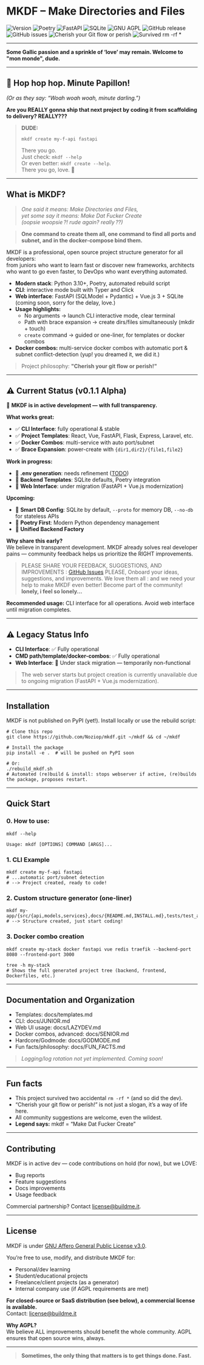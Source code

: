 # MKDF – Make Directories and Files

![Version](https://img.shields.io/badge/python-3.10+-blue)
![Poetry](https://img.shields.io/badge/poetry-managed-blue)
![FastAPI](https://img.shields.io/badge/fastapi-async-green)
![SQLite](https://img.shields.io/badge/sqlite-embedded-lightgrey)
![GNU AGPL](https://img.shields.io/badge/license-AGPL-blue)
![GitHub release](https://img.shields.io/github/v/release/Noziop/mkdf?include_prereleases)
![GitHub issues](https://img.shields.io/github/issues/Noziop/mkdf)
![Cherish your Git flow or perish](https://img.shields.io/badge/Cherish%20your%20gitflow-%20or%20perish%20-red)
![Survived rm -rf *](https://img.shields.io/badge/SURVIVED-rm%20--rf%20*-red)

---

**Some Gallic passion and a sprinkle of ‘love’ may remain.
Welcome to "mon monde", dude.**

---

## 🛑 Hop hop hop. Minute Papillon!
*(Or as they say: “Woah woah woah, minute darling.”)*

**Are you REALLY gonna ship that next project by coding it from scaffolding to delivery? REALLY???**

> **DUDE:**  
> ```
> mkdf create my-f-api fastapi
> ```
> There you go.  
> Just check: `mkdf --help`  
> Or even better: `mkdf create --help`.  
> There you go, love. 🚀

---

## What is MKDF?

> *One said it means: Make Directories and Files,*  
> *yet some say it means: Make Dat Fucker Create*  
> *(oopsie woopsie ?! rude again? really ??)*

> **One command to create them all, one command to find all ports and subnet, and in the docker-compose bind them.**

MKDF is a professional, open source project structure generator for all developers:  
from juniors who want to learn fast or discover new frameworks, architects who want to go even faster, to DevOps who want everything automated.

- **Modern stack**: Python 3.10+, Poetry, automated rebuild script
- **CLI**: interactive mode built with Typer and Click
- **Web interface**: FastAPI (SQLModel + Pydantic) + Vue.js 3 + SQLite (coming soon, sorry for the delay, love.)
- **Usage highlights:**
  - No arguments → launch CLI interactive mode, clear terminal
  - Path with brace expansion → create dirs/files simultaneously (mkdir + touch)
  - `create` command → guided or one-liner, for templates or docker combos
- **Docker combos:** multi-service docker combos with automatic port & subnet conflict-detection (yup! you dreamed it, we did it.)

> Project philosophy: **"Cherish your git flow or perish!"**

---

## ⚠️ Current Status (v0.1.1 Alpha)

🚧 **MKDF is in active development — with full transparency.**

**What works great:**
- ✅ **CLI Interface**: fully operational & stable
- ✅ **Project Templates**: React, Vue, FastAPI, Flask, Express, Laravel, etc.
- ✅ **Docker Combos**: multi-service with auto port/subnet
- ✅ **Brace Expansion**: power-create with `{dir1,dir2}/{file1,file2}`

**Work in progress:**
- 🔧 **.env generation**: needs refinement ([TODO](test_mkdf/TODO.md))
- 🔧 **Backend Templates**: SQLite defaults, Poetry integration
- 🔧 **Web Interface**: under migration (FastAPI + Vue.js modernization)

**Upcoming:**
- 🎯 **Smart DB Config**: SQLite by default, `--proto` for memory DB, `--no-db` for stateless APIs
- 🎯 **Poetry First**: Modern Python dependency management
- 🎯 **Unified Backend Factory**

**Why share this early?**  
We believe in transparent development. MKDF already solves real developer pains — community feedback helps us prioritize the RIGHT improvements.

> PLEASE SHARE YOUR FEEDBACK, SUGGESTIONS, AND IMPROVEMENTS : [GitHub Issues](https://github.com/Noziop/mkdf/issues)
> PLEASE, Onboard your ideas, suggestions, and improvements. We love them all : and we need your help to make MKDF even better! Become part of the community! **lonely, i feel so lonely...**

**Recommended usage:** CLI interface for all operations. Avoid web interface until migration completes.

---

## ⚠️ Legacy Status Info

- **CLI Interface**: ✅ Fully operational
- **CMD path/template/docker-combos**: ✅ Fully operational
- **Web Interface**: 🔄 Under stack migration — temporarily non-functional

> The web server starts but project creation is currently unavailable due to ongoing migration (FastAPI + Vue.js modernization).

---

## Installation

MKDF is not published on PyPI (yet!). Install locally or use the rebuild script:

```
# Clone this repo
git clone https://github.com/Noziop/mkdf.git ~/mkdf && cd ~/mkdf

# Install the package
pip install -e .  # will be pushed on PyPI soon

# Or:
./rebuild_mkdf.sh
# Automated (re)build & install: stops webserver if active, (re)builds the package, proposes restart.
```

---

## Quick Start

### 0. How to use:

```
mkdf --help

Usage: mkdf [OPTIONS] COMMAND [ARGS]...
```

### 1. CLI Example

```
mkdf create my-f-api fastapi
# ...automatic port/subnet detection
# --> Project created, ready to code!
```

### 2. Custom structure generator (one-liner)

```
mkdf my-app/{src/{api,models,services},docs/{README.md,INSTALL.md},tests/test_api.py,.env}
# --> Structure created, just start coding!
```

### 3. Docker combo creation

```
mkdf create my-stack docker fastapi vue redis traefik --backend-port 8080 --frontend-port 3000

tree -h my-stack
# Shows the full generated project tree (backend, frontend, Dockerfiles, etc.)
```

---

## Documentation and Organization

- Templates: docs/templates.md
- CLI: docs/JUNIOR.md
- Web UI usage: docs/LAZYDEV.md
- Docker combos, advanced: docs/SENIOR.md
- Hardcore/Godmode: docs/GODMODE.md
- Fun facts/philosophy: docs/FUN_FACTS.md

> *Logging/log rotation not yet implemented. Coming soon!*

---

## Fun facts

- This project survived two accidental `rm -rf *` (and so did the dev).
- “Cherish your git flow or perish!” is not just a slogan, it’s a way of life here.
- All community suggestions are welcome, even the wildest.
- **Legend says:** mkdf = “Make Dat Fucker Create”

---

## Contributing

MKDF is in active dev — code contributions on hold (for now), but we LOVE:
- Bug reports
- Feature suggestions
- Docs improvements
- Usage feedback

Commercial partnership? Contact [license@buildme.it](mailto:license@buildme.it).

---

## License

MKDF is under [GNU Affero General Public License v3.0](LICENSE).

You’re free to use, modify, and distribute MKDF for:
- Personal/dev learning
- Student/educational projects
- Freelance/client projects (as a generator)
- Internal company use (if AGPL requirements are met)

**For closed-source or SaaS distribution (see below), a commercial license is available.**  
Contact: [license@buildme.it](mailto:license@buildme.it)

**Why AGPL?**  
We believe ALL improvements should benefit the whole community. AGPL ensures that open source wins, always.

---

> **Sometimes, the only thing that matters is to get things done. Fast.**
